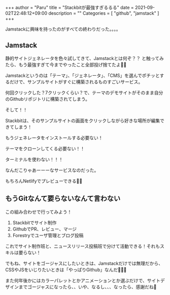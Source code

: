 +++
author = "Paru"
title = "Stackbitが最強すぎるるる"
date = 2021-09-02T22:48:12+09:00
description = ""
Categories = [ "github", "jamstack" ]
+++

Jamstackに興味を持ったのがすべての終わりだった。。。。

<!--more-->

## Jamstack

静的サイトジェネレータを色々試してきて、Jamstackとは何ぞ？？ と触ってみたら、もう最強すぎて今までやったこと全部投げ捨てたよ🙇‍♂️

Jamstackというのは「テーマ」、「ジェネレータ」、「CMS」を選んでポチッとするだけで、サンプルサイトがすぐに構築されるものすごいサービス。

何回クリックした？7クリックくらい？で、テーマのデモサイトがそのまま自分のGithubリポジトリに構築されてしまう。

そして！！

Stackbitは、そのサンプルサイトの画面をクリックしながら好きな場所が編集できてしまう！

もうジェネレータをインストールする必要ない！

テーマをクローンしてくる必要ない！！

ターミナルを使わない！！！

なんだこりゃあーーーなサービスなのだった。

もちろんNetlifyでプレビューできる🙇‍♂️


## もうGitなんて要らないなんて言わない

この組み合わせで行ってみよう！

1. Stackbitでサイト制作
2. GithubでPR、レビュー、マージ
3. Forestryでユーザ管理とブログ投稿

これでサイト制作班と、ニュースリリース投稿班で分けて活動できる！それもスキルは要らない！

でもね、サイトをゴージャスにしたいときは、Jamstackだけでは無理だから、CSSやJSをいじりたいときは「やっぱりGithub」なんだ👏👏👏


また何年後かにはカラーパレットとかアニメーションとか選ぶだけで、サイトデザインまでゴージャスになったら、、いや、なるし、、、なったら、感謝だね🙌
